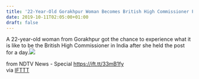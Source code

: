```yaml
---
title: '22-Year-Old Gorakhpur Woman Becomes British High Commissioner For A Day'
date: 2019-10-11T02:05:00+01:00
draft: false
---
```


A 22-year-old woman from Gorakhpur got the chance to experience what it is like to be the British High Commissioner in India after she held the post for a day.![](http://feeds.feedburner.com/~r/NDTV-LatestNews/~4/sz_YwhyGzcQ)  
  
from NDTV News - Special https://ift.tt/33mB1fy  
via [IFTTT](https://ifttt.com/?ref=da&site=blogger)